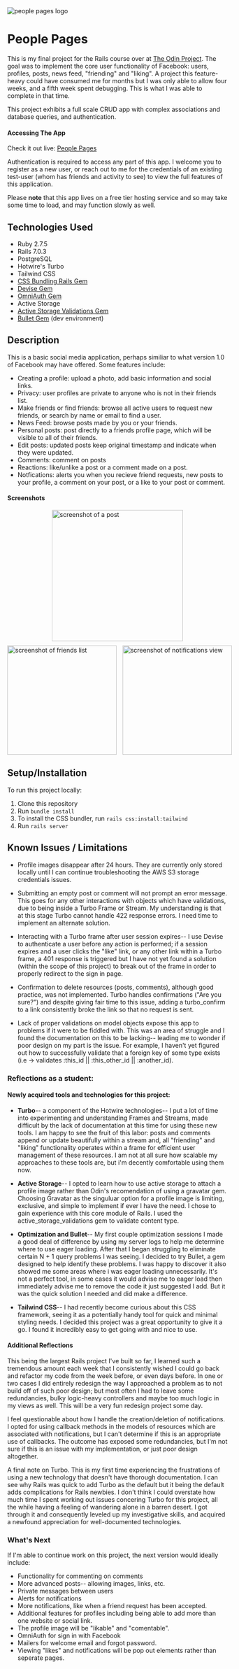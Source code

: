 <img src="public/logo.png" alt="people pages logo" title="People Pages Logo">

# People Pages

This is my final project for the Rails course over at [The Odin Project](https://www.theodinproject.com/lessons/ruby-on-rails-rails-final-project). The goal was to implement the core user functionality of Facebook: users, profiles, posts, news feed, "friending" and "liking". A project this feature-heavy could have consumed me for months but I was only able to allow four weeks, and a fifth week spent debugging. This is what I was able to complete in that time.

This project exhibits a full scale CRUD app with complex associations and database queries, and authentication.

#### Accessing The App

Check it out live: [People Pages](https://people-pages.onrender.com)

Authentication is required to access any part of this app. I welcome you to register as a new user, or reach out to me for the credentials of an existing test-user (whom has friends and activity to see) to view the full features of this application.

Please **note** that this app lives on a free tier hosting service and so may take some time to load, and may function slowly as well.



## Technologies Used
* Ruby 2.7.5
* Rails 7.0.3
* PostgreSQL
* Hotwire's Turbo
* Tailwind CSS
* [CSS Bundling Rails Gem](https://github.com/rails/cssbundling-rails)
* [Devise Gem](https://github.com/heartcombo/devise#getting-started)
* [OmniAuth Gem](https://github.com/omniauth/omniauth/tree/v2.1.1)
* Active Storage
* [Active Storage Validations Gem](https://github.com/igorkasyanchuk/active_storage_validations)
* [Bullet Gem](https://github.com/flyerhzm/bullet) (dev environment)


## Description

This is a basic social media application, perhaps similiar to what version 1.0 of Facebook may have offered. Some features include:

* Creating a profile: upload a photo, add basic information and social links.
* Privacy: user profiles are private to anyone who is not in their friends list.
* Make friends or find friends: browse all active users to request new friends, or search by name or email to find a user.
* News Feed: browse posts made by you or your friends.
* Personal posts: post directly to a friends profile page, which will be visible to all of their friends.
* Edit posts: updated posts keep original timestamp and indicate when they were updated.
* Comments: comment on posts
* Reactions: like/unlike a post or a comment made on a post.
* Notfications: alerts you when you recieve friend requests, new posts to your profile, a comment on your post, or a like to your post or comment.

#### Screenshots

<img src="public/post_screenshot.jpg" title="User Post" alt="screenshot of a post" width="300px" style="display: block; margin-left: auto; margin-right: auto; margin-bottom: 10px">
<div style="width: max-content; margin-left: auto; margin-right: auto;">
  <img src="public/friends_screenshot.png" title="Friends List" alt="screenshot of friends list" width="250px" style="display: inline-block; vertical-align: middle; margin-right: 10px">
  <img src="public/notifications_screenshot.png" title="Notifications View" alt="screenshot of notifications view" width="250px" style="display: inline-block; vertical-align: middle">
</div>

## Setup/Installation

To run this project locally:

1. Clone this repository
2. Run `bundle install`
3. To install the CSS bundler, run `rails css:install:tailwind`
4. Run `rails server`



## Known Issues / Limitations

* Profile images disappear after 24 hours. They are currently only stored locally until I can continue troubleshooting the AWS S3 storage credentials issues.

* Submitting an empty post or comment will not prompt an error message. This goes for any other interactions with objects which have validations, due to being inside a Turbo Frame or Stream. My understanding is that at this stage Turbo cannot handle 422 response errors. I need time to implement an alternate solution. 

* Interacting with a Turbo frame after user session expires-- I use Devise to authenticate a user before any action is performed; if a session expires and a user clicks the "like" link, or any other link within a Turbo frame, a 401 response is triggered but I have not yet found a solution (within the scope of this project) to break out of the frame in order to properly redirect to the sign in page. 

* Confirmation to delete resources (posts, comments), although good practice, was not implemented. Turbo handles confirmations ("Are you sure?") and despite giving fair time to this issue, adding a turbo_confirm to a link consistently broke the link so that no request is sent.

* Lack of proper validations on model objects expose this app to problems if it were to be fiddled with. This was an area of struggle and I found the documentation on this to be lacking-- leading me to wonder if poor design on my part is the issue. For example, I haven't yet figured out how to successfully validate that a foreign key of some type exists (i.e -> validates :this_id || :this_other_id || :another_id).



### Reflections as a student: 

#### Newly acquired tools and technologies for this project:

* <b>Turbo</b>-- a component of the Hotwire technologies-- I put a lot of time into experimenting and understanding Frames and Streams, made difficult by the lack of documentation at this time for using these new tools. I am happy to see the fruit of this labor: posts and comments append or update beautifully within a stream and, all "friending" and "liking" functionality operates within a frame for efficient user management of these resources. I am not at all sure how scalable my approaches to these tools are, but i'm decently comfortable using them now.

* <b>Active Storage</b>-- I opted to learn how to use active storage to attach a profile image rather than Odin's recomendation of using a gravatar gem. Choosing Gravatar as the singuluar option for a profile image is limiting, exclusive, and simple to implement if ever I have the need. I chose to gain experience with this core module of Rails. I used the active_storage_validations gem to validate content type.

* <b>Optimization and Bullet</b>--  My first couple optimization sessions I made a good deal of difference by using my server logs to help me determine where to use eager loading. After that I began struggling to eliminate certain N + 1 query problems I was seeing. I decided to try Bullet, a gem designed to help identify these problems. I was happy to discover it also showed me some areas where i was eager loading unnecessarily. It's not a perfect tool, in some cases it would advise me to eager load then immediately advise me to remove the code it just suggested I add. But it was the quick solution I needed and did make a difference.

* <b>Tailwind CSS</b>-- I had recently become curious about this CSS framework, seeing it as a potentially handy tool for quick and minimal styling needs. I decided this project was a great opportunity to give it a go. I found it incredibly easy to get going with and nice to use.   


#### Additional Reflections

This being the largest Rails project I've built so far, I learned such a tremendous amount each week that I consistently wished I could go back and refactor my code from the week before, or even days before. In one or two cases I did entirely redesign the way I approached a problem as to not build off of such poor design; but most often I had to leave some redundancies, bulky logic-heavy controllers and maybe too much logic in my views as well. This will be a very fun redesign project some day.  

I feel questionable about how I handle the creation/deletion of notifications. I opted for using callback methods in the models of resources which are associated with notifications, but I can't determine if this is an appropriate use of callbacks. The outcome has exposed some redundancies, but I'm not sure if this is an issue with my implementation, or just poor design altogether.

A final note on Turbo. This is my first time experiencing the frustrations of using a new technology that doesn't have thorough documentation. I can see why Rails was quick to add Turbo as the default but it being the default adds complications for Rails newbies. I don't think I could overstate how much time I spent working out issues concering Turbo for this project, all the while having a feeling of wandering alone in a barren desert. I got through it and consequently leveled up my investigative skills, and acquired a newfound appreciation for well-documented technologies.



### What's Next

If I'm able to continue work on this project, the next version would ideally include:

* Functionality for commenting on comments
* More advanced posts-- allowing images, links, etc.
* Private messages between users
* Alerts for notifications
* More notifications, like when a friend request has been accepted.
* Additional features for profiles including being able to add more than one website or social link.
* The profile image will be "likable" and "comentable".
* OmniAuth for sign in with Facebook
* Mailers for welcome email and forgot password.
* Viewing "likes" and notifications will be pop out elements rather than seperate pages.
